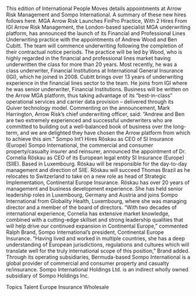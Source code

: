 This edition of International People Moves details appointments at Arrow Risk Management and Sompo International.
A summary of these new hires follows here.
MGA Arrow Risk Launches FinPro Practice, With 2 Hires From IGI
Arrow Risk Management, the London-based specialist MGA underwriting platform, has announced the launch of its Financial and Professional Lines Underwriting practice with the appointments of Andrew Wood and Ben Cubitt. The team will commence underwriting following the completion of their contractual notice periods.
The practice will be led by Wood, who is highly regarded in the financial and professional lines market having underwritten the class for more than 20 years. Most recently, he was a class underwriter, Financial Institutions at International General Insurance (IGI), which he joined in 2008.
Cubitt brings over 13 years of underwriting experience in the financial lines sector to the team. He joins from IGI where he was senior underwriter, Financial Institutions.
Business will be written on the Arrow MGA platform, thus taking advantage of its “best-in-class” operational services and carrier data provision – delivered through its Quiver technology model.
Commenting on the announcement, Mark Harrington, Arrow Risk’s chief underwriting officer, said: “Andrew and Ben are two extremely experienced and successful underwriters who are committed to building out a well-balanced book of business over the long-term, and we are delighted they have chosen the Arrow platform from which to achieve this aim.”
Sompo Int’l Hires Röskau as CEO of SI Insurance (Europe)
Sompo International, the commercial and consumer property/casualty insurer and reinsurer, announced the appointment of Dr. Cornelia Röskau as CEO of its European legal entity SI Insurance (Europe) (SIIE). Based in Luxembourg. Röskau will be responsible for the day-to-day management and direction of SIIE.
Röskau will succeed Thomas Brazil as he relocates to Switzerland to take on a new role as head of Strategic Implementation, Continental Europe Insurance.
Röskau has over 20 years of management and business development experience. She has held senior leadership roles in Luxembourg, Germany and Austria and joins Sompo International from Globality Health, Luxembourg, where she was managing director and a member of the board of directors.
“With two decades of international experience, Cornelia has extensive market knowledge, combined with a cutting-edge skillset and strong leadership qualities that will help drive our continued expansion in Continental Europe,” commented Ralph Brand, Sompo International’s president, Continental Europe Insurance.
“Having lived and worked in multiple countries, she has a deep understanding of European jurisdictions, regulations and cultures which will translate well for the truly international scope of this position,” Brand added.
Through its operating subsidiaries, Bermuda-based Sompo International is a global provider of commercial and consumer property and casualty re/insurance. Sompo International Holdings Ltd. is an indirect wholly owned subsidiary of Sompo Holdings Inc.

Topics
Talent
Europe
Insurance Wholesale
